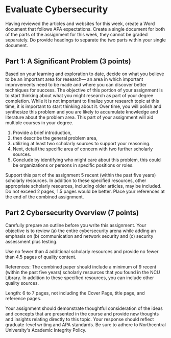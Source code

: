 # Evaluate Cybersecurity

Having reviewed the articles and websites for this week, create a Word document that follows APA expectations. Create a single document for both of the parts of the assignment for this week, they cannot be graded separately. Do provide headings to separate the two parts within your single document.

## Part 1: A Significant Problem (3 points)

Based on your learning and exploration to date, decide on what you believe to be an important area for research— an area in which important improvements need to be made and where you can discover better techniques for success. The objective of this portion of your assignment is to start thinking about what you might research as part of your degree completion. While it is not important to finalize your research topic at this time, it is important to start thinking about it. Over time, you will polish and synthesize this problem and you are likely to accumulate knowledge and literature about the problem area. This part of your assignment will aid multiple courses in your degree. 

1. Provide a brief introduction, 
2. then describe the general problem area, 
3. utilizing at least two scholarly sources to support your reasoning. 
4. Next, detail the specific area of concern with two further scholarly sources. 
5. Conclude by identifying who might care about this problem, this could be organizations or persons in specific positions or roles.

Support this part of the assignment 5 recent (within the past five years) scholarly resources. In addition to these specified resources, other appropriate scholarly resources, including older articles, may be included. Do not exceed 2 pages, 1.5 pages would be better. Place your references at the end of the combined assignment.

## Part 2 Cybersecurity Overview (7 points)

Carefully prepare an outline before you write this assignment. Your objective is to review (a) the entire cybersecurity arena while adding an emphasis on (b) communication and network security and (c) security assessment plus testing.

Use no fewer than 4 additional scholarly resources and provide no fewer than 4.5 pages of quality content.

References: The combined paper should include a minimum of 9 recent (within the past five years) scholarly resources that you found in the NCU Library. In addition to these specified resources, you can include other quality sources.

Length: 6 to 7 pages, not including the Cover Page, title page, and reference pages.

Your assignment should demonstrate thoughtful consideration of the ideas and concepts that are presented in the course and provide new thoughts and insights relating directly to this topic. Your response should reflect graduate-level writing and APA standards. Be sure to adhere to Northcentral University's Academic Integrity Policy.
